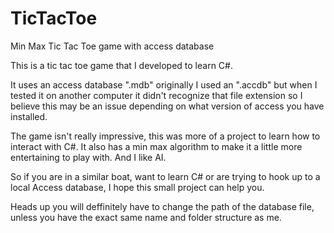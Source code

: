 # TicTacToe
Min Max Tic Tac Toe game with access database

This is a tic tac toe game that I developed to learn C#.

It uses an access database ".mdb" originally I used an ".accdb" but when I tested it on another computer it didn't recognize that file extension so I believe this may be an issue depending on what version of access you have installed.

The game isn't really impressive, this was more of a project to learn how to interact with C#. It also has a min max algorithm to make it a little more entertaining to play with. And I like AI.

So if you are in a similar boat, want to learn C# or are trying to hook up to a local Access database, I hope this small project can help you.


Heads up you will deffinitely have to change the path of the database file, unless you have the exact same name and folder structure as me.
